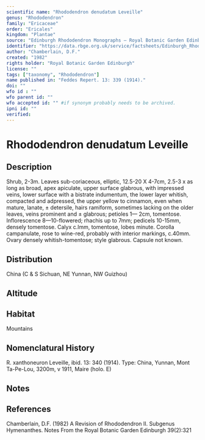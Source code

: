 ```yaml
---
scientific name: "Rhododendron denudatum Leveille"
genus: "Rhododendron"
family: "Ericaceae"
order: "Ericales"
kingdom: "Plantae"
source: "Edinburgh Rhododendron Monographs – Royal Botanic Garden Edinburgh"
identifier: "https://data.rbge.org.uk/service/factsheets/Edinburgh_Rhododendron_Monographs.xhtml"
author: "Chamberlain, D.F."
created: "1982"
rights holder: "Royal Botanic Garden Edinburgh"
license: ""
tags: ["taxonomy", "Rhododendron"]
name published in: "Feddes Repert. 13: 339 (1914)."
doi: ""
wfo id : ""
wfo parent id: ""
wfo accepted id: "" #if synonym probably needs to be archived.                      
ipni id: ""
verified:
---
```


                       

# Rhododendron denudatum Leveille

## Description
Shrub, 2-3m. Leaves sub-coriaceous, elliptic, 12.5-20 X 4-7cm, 2.5-3 x as long as broad, apex apiculate, upper surface glabrous, with impressed veins, lower surface with a bistrate indumentum, the lower layer whitish, compacted and adpressed, the upper yellow to cinnamon, even when mature, lanate, ± detersile, hairs ramiform, sometimes lacking on the older leaves, veins prominent and ± glabrous; petioles 1— 2cm, tomentose. Inflorescence 8—10-flowered; rhachis up to 7mm; pedicels 10-15mm, densely tomentose. Calyx c.lmm, tomentose, lobes minute. Corolla campanulate, rose to wine-red, probably with interior markings, c.40mm. Ovary densely whitish-tomentose; style glabrous. Capsule not known.

## Distribution
China (C & S Sichuan, NE Yunnan, NW Guizhou)

## Altitude


## Habitat
Mountains

## Nomenclatural History
R. xanthoneuron Leveille, ibid. 13: 340 (1914). Type: China, Yunnan, Mont Ta-Pe-Lou, 3200m, v 1911, Maire (holo. E)
                       
## Notes


## References

Chamberlain, D.F. (1982) A Revision of Rhododendron II. Subgenus Hymenanthes. Notes From the Royal Botanic Garden Edinburgh 39(2):321
